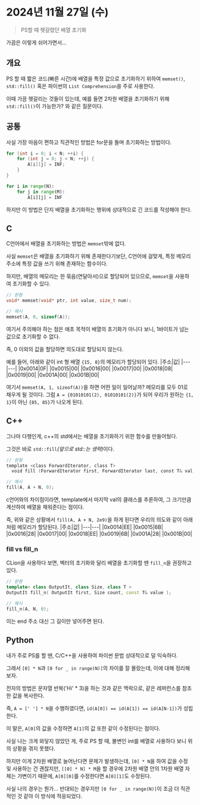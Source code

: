 # 2024년 11월 27일 (수)
> PS할 때 헷갈렸던 배열 초기화

가끔은 이렇게 쉬어가면서...

## 개요
PS 할 때 짧은 코드(빠른 시간)에 배열을 특정 값으로 초기화하기 위하여 `memset()`, `std::fill()` 혹은 파이썬의 `List Comprehension`을 주로 사용한다.

이때 가끔 헷갈리는 것들이 있는데, 예를 들면 2차원 배열을 초기화하기 위해 `std::fill()`이 가능한가? 와 같은 질문이다.

## 공통
사실 가장 마음이 편하고 직관적인 방법은 for문을 돌며 초기화하는 방법이다.
```c
for (int i = 0; i < N; ++i) {
    for (int j = 0; j < N; ++j) {
        A[i][j] = INF;
    }
}
```
```py
for i in range(N):
    for j in range(M):
        A[i][j] = INF
```
하지만 이 방법은 단지 배열을 초기화하는 행위에 상대적으로 긴 코드를 작성해야 한다.

## C
C언어에서 배열을 초기화하는 방법은 `memset`밖에 없다.

사실 `memset`은 배열을 초기화하기 위해 존재한다기보단, C언어에 걸맞게, 특정 메모리 주소에 특정 값을 쓰기 위해 존재하는 함수이다.

하지만, 배열의 메모리는 한 묶음(연달아서)으로 할당되어 있으므로, `memset`을 사용하여 초기화할 수 있다.

```c
// 원형
void* memset(void* ptr, int value, size_t num);

// 예시
memset(A, 0, sizeof(A));
```

여기서 주의해야 하는 점은 애초 목적이 배열의 초기화가 아니다 보니, 1바이트가 넘는 값으로 초기화할 수 없다.

즉, 0 이외의 값을 할당하면 의도대로 할당되지 않는다.

예를 들어, 아래와 같이 int 형 배열 `{15, 8}`의 메모리가 할당되어 있다.
|주소|값|
|---|---|
|0x0014|0F|
|0x0015|00|
|0x0016|00|
|0x0017|00|
|0x0018|08|
|0x0019|00|
|0x001A|00|
|0x001B|00|

여기서 `memset(A, 1, sizeof(A))`을 하면 어떤 일이 일어날까?
메모리를 모두 01로 채우게 될 것이다.
그럼 `A = {01010101(2), 01010101(2)}`가 되어 우리가 원하는 `{1, 1}`이 아닌 `{85, 85}`가 나오게 된다.

## C++
그나마 다행인게, c++의 std에서는 배열을 초기화하기 위한 함수를 만들어뒀다.

그것은 바로 `std::fill`<i>(앞으로 std::는 생략)</i>이다.

```cpp
// 원형
template <class ForwardIterator, class T>
  void fill (ForwardIterator first, ForwardIterator last, const T& val);

// 예시
fill(A, A + N, 0);
```

c언어와의 차이점이라면, template에서 마지막 val의 클래스를 추론하여, 그 크기만큼 계산하여 배열을 채워준다는 점이다.

즉, 위와 같은 상황에서 `fill(A, A + N, 2e9)`을 하게 된다면 우리의 의도와 같이 아래처럼 메모리가 할당된다.
|주소|값|
|---|---|
|0x0014|EE|
|0x0015|6B|
|0x0016|28|
|0x0017|00|
|0x0018|EE|
|0x0019|6B|
|0x001A|28|
|0x001B|00|

### fill vs fill_n
CLion을 사용하다 보면, 벡터의 초기화와 달리 배열을 초기화할 땐 `fill_n`을 권장하고 있다.

```cpp
// 원형
template< class OutputIt, class Size, class T >
OutputIt fill_n( OutputIt first, Size count, const T& value );

// 예시
fill_n(A, N, 0);
```

이는 end 주소 대신 그 길이만 넣어주면 된다.

## Python
내가 주로 PS를 할 땐, C/C++을 사용하여 파이썬 문법 상대적으로 덜 익숙하다.

그래서 `[0] * N`과 `[0 for _ in range(N)]`의 차이를 잘 몰랐는데, 이에 대해 정리해보자.

전자의 방법은 문자열 반복('Hi' * 3)을 하는 것과 같은 맥락으로, 같은 레퍼런스를 참조한 값을 복사한다.

즉, `A = [' '] * N`을 수행하였다면, `id(A[0]) == id(A[1]) == id(A[N-1])`가 성립한다.

이 말은, `A[0]`의 값을 수정하면 `A[1]`의 값 또한 같이 수정된다는 점이다.

사실 나는 크게 와닿지 않았던 게, 주로 PS 할 때, 불변인 int를 배열로 사용하다 보니 위의 상황을 겪지 못했다.

하지만 이게 2차원 배열로 늘어난다면 문제가 발생하는데, `[0] * N`을 하여 값을 수정 및 사용하는 건 괜찮지만, `[[0] * N] * M`을 할 경우에 2차원 배열 안의 1차원 배열 자체는 가변이기 때문에, `A[0][0]`를 수정한다면 `A[0][1]`도 수정된다.

사실 나의 경우는 뭔가... 반대되는 경우지만 `[0 for _ in range(N)]`이 조금 더 직관적인 것 같아 이 방식에 적응되었다.